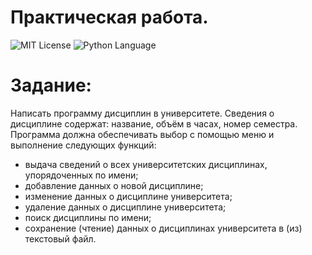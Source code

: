 # Практическая работа.
<img src="https://img.shields.io/github/license/DimaPermyakov/IU5?color=brightgreen" alt="MIT License"> <img src="https://img.shields.io/badge/language-C++-purple.svg" alt="Python Language">

# Задание:
Написать программу дисциплин в университете.
Сведения о дисциплине содержат: название, объём в часах, номер семестра.
Программа должна обеспечивать выбор с помощью меню и выполнение следующих функций:
- выдача сведений о всех университетских дисциплинах, упорядоченных по имени;
- добавление данных о новой дисциплине;
- изменение данных о дисциплине университета;
- удаление данных о дисциплине университета;
- поиск дисциплины по имени;
- сохранение (чтение) данных о дисциплинах университета в (из) текстовый файл.
